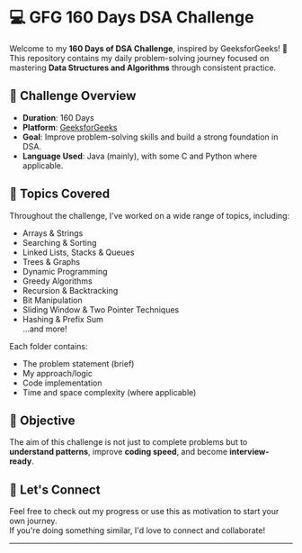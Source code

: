 # 💻 GFG 160 Days DSA Challenge

Welcome to my **160 Days of DSA Challenge**, inspired by GeeksforGeeks! 🚀  
This repository contains my daily problem-solving journey focused on mastering **Data Structures and Algorithms** through consistent practice.

## 📅 Challenge Overview

- **Duration**: 160 Days
- **Platform**: [GeeksforGeeks](https://practice.geeksforgeeks.org/)
- **Goal**: Improve problem-solving skills and build a strong foundation in DSA.
- **Language Used**: Java (mainly), with some C and Python where applicable.

## 🧠 Topics Covered

Throughout the challenge, I’ve worked on a wide range of topics, including:

- Arrays & Strings  
- Searching & Sorting  
- Linked Lists, Stacks & Queues  
- Trees & Graphs  
- Dynamic Programming  
- Greedy Algorithms  
- Recursion & Backtracking  
- Bit Manipulation  
- Sliding Window & Two Pointer Techniques  
- Hashing & Prefix Sum  
...and more!

Each folder contains:
- The problem statement (brief)
- My approach/logic
- Code implementation
- Time and space complexity (where applicable)

## 🏁 Objective

The aim of this challenge is not just to complete problems but to **understand patterns**, improve **coding speed**, and become **interview-ready**.

## 🔗 Let's Connect

Feel free to check out my progress or use this as motivation to start your own journey.  
If you're doing something similar, I'd love to connect and collaborate!

---



